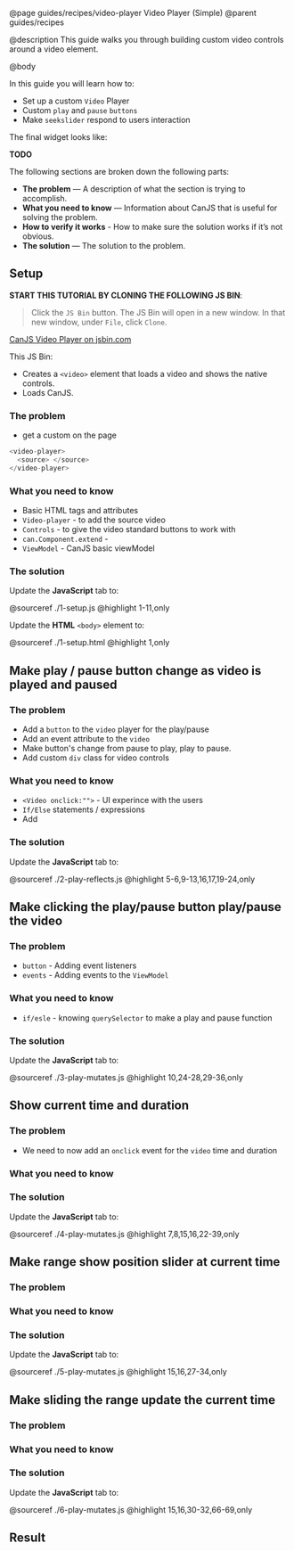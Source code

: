 @page guides/recipes/video-player Video Player (Simple)
@parent guides/recipes

@description This guide walks you through building custom video
controls around a video element.


@body




In this guide you will learn how to:

- Set up a custom `Video` Player
- Custom `play` and `pause` `buttons`
- Make `seekslider` respond to users interaction  


The final widget looks like:


__TODO__

The following sections are broken down the following parts:

- __The problem__ — A description of what the section is trying to accomplish.
- __What you need to know__ — Information about CanJS that is useful for solving the problem.
- __How to verify it works__ - How to make sure the solution works if it’s not obvious.
- __The solution__ — The solution to the problem.

## Setup ##

__START THIS TUTORIAL BY CLONING THE FOLLOWING JS BIN__:

> Click the `JS Bin` button.  The JS Bin will open in a new window. In that new window, under `File`, click `Clone`.

<a class="jsbin-embed" href="http://jsbin.com/gejokos/1/edit?html,css,output">CanJS Video Player on jsbin.com</a>

This JS Bin:

- Creates a `<video>` element that loads a video and shows the native controls.
- Loads CanJS.


### The problem

- get a custom <video-player> on the page

```js
<video-player>
  <source> </source>
</video-player>
```

### What you need to know

- Basic HTML tags and attributes
- `Video-player` - to add the source video
- `Controls` - to give the video standard buttons to work with
- `can.Component.extend` -
- `ViewModel` - CanJS basic viewModel
### The solution

Update the __JavaScript__ tab to:

@sourceref ./1-setup.js
@highlight 1-11,only

Update the __HTML__ `<body>` element to:

@sourceref ./1-setup.html
@highlight 1,only



## Make play / pause button change as video is played and paused ##

### The problem

- Add a `button` to the `video` player for the play/pause
- Add an event attribute to the `video`
- Make button's change from pause to play, play to pause.
- Add custom `div` class for video controls

### What you need to know

- `<Video onclick:"">` - UI experince with the users
- `If/Else` statements / expressions
- Add

### The solution

Update the __JavaScript__ tab to:

@sourceref ./2-play-reflects.js
@highlight 5-6,9-13,16,17,19-24,only


## Make clicking the play/pause button play/pause the video ##

### The problem

- `button` - Adding event listeners
- `events` - Adding events to the `ViewModel`

### What you need to know

- `if/esle` - knowing `querySelector` to make a play and pause function

### The solution

Update the __JavaScript__ tab to:

@sourceref ./3-play-mutates.js
@highlight 10,24-28,29-36,only


## Show current time and duration ##

### The problem

- We need to now add an `onclick` event for the `video` time and duration

### What you need to know

### The solution

Update the __JavaScript__ tab to:

@sourceref ./4-play-mutates.js
@highlight 7,8,15,16,22-39,only


## Make range show position slider at current time ##

### The problem

### What you need to know

### The solution

Update the __JavaScript__ tab to:

@sourceref ./5-play-mutates.js
@highlight 15,16,27-34,only


## Make sliding the range update the current time ##

### The problem

### What you need to know

### The solution  

Update the __JavaScript__ tab to:

@sourceref ./6-play-mutates.js
@highlight 15,16,30-32,66-69,only

## Result

<script src="https://static.jsbin.com/js/embed.min.js?4.1.2"></script>
